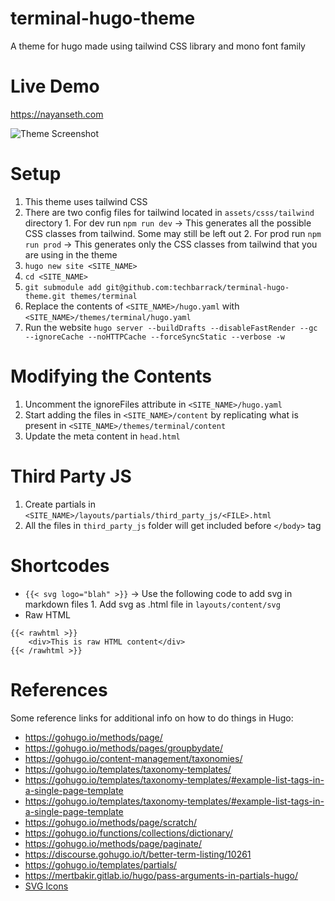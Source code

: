 # terminal-hugo-theme

A theme for hugo made using tailwind CSS library and mono font family

# Live Demo

https://nayanseth.com

![Theme Screenshot](https://github.com/techbarrack/terminal-hugo-theme/blob/master/images/screenshot.png)

# Setup

1. This theme uses tailwind CSS
2. There are two config files for tailwind located in `assets/csss/tailwind` directory
		1. For dev run `npm run dev` -> This generates all the possible CSS classes from tailwind. Some may still be left out
		2. For prod run `npm run prod` -> This generates only the CSS classes from tailwind that you are using in the theme
3. `hugo new site <SITE_NAME>`
4. `cd <SITE_NAME>`
5. `git submodule add git@github.com:techbarrack/terminal-hugo-theme.git themes/terminal`
6. Replace the contents of `<SITE_NAME>/hugo.yaml` with `<SITE_NAME>/themes/terminal/hugo.yaml`
7. Run the website `hugo server --buildDrafts --disableFastRender --gc --ignoreCache --noHTTPCache --forceSyncStatic --verbose -w`		

# Modifying the Contents

1. Uncomment the ignoreFiles attribute in `<SITE_NAME>/hugo.yaml`
2. Start adding the files in `<SITE_NAME>/content` by replicating what is present in `<SITE_NAME>/themes/terminal/content`
3. Update the meta content in `head.html`

# Third Party JS

1. Create partials in `<SITE_NAME>/layouts/partials/third_party_js/<FILE>.html`
2. All the files in `third_party_js` folder will get included before `</body>` tag

# Shortcodes

- `{{< svg logo="blah" >}}` -> Use the following code to add svg in markdown files
		1. Add svg as .html file in `layouts/content/svg`
- Raw HTML
```
{{< rawhtml >}}
	<div>This is raw HTML content</div>
{{< /rawhtml >}}
```


# References

Some reference links for additional info on how to do things in Hugo:

- https://gohugo.io/methods/page/
- https://gohugo.io/methods/pages/groupbydate/
- https://gohugo.io/content-management/taxonomies/
- https://gohugo.io/templates/taxonomy-templates/
- https://gohugo.io/templates/taxonomy-templates/#example-list-tags-in-a-single-page-template
- https://gohugo.io/templates/taxonomy-templates/#example-list-tags-in-a-single-page-template
- https://gohugo.io/methods/page/scratch/
- https://gohugo.io/functions/collections/dictionary/
- https://gohugo.io/methods/page/paginate/
- https://discourse.gohugo.io/t/better-term-listing/10261
- https://gohugo.io/templates/partials/
- https://mertbakir.gitlab.io/hugo/pass-arguments-in-partials-hugo/
- [SVG Icons](https://github.com/coreui/coreui-icons)